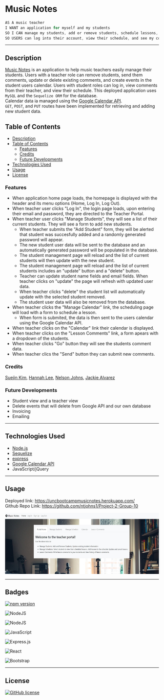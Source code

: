 # Music Notes
```jsx
AS A music teacher
I WANT an application for myself and my students
SO I CAN manage my students, add or remove students, schedule lessons, and send comments
SO USERS can log into their account, view their schedule, and see my comments to them

```

---

## Description 

[Music Notes](https://uncbootcampmusicnotes.herokuapp.com/) is an application to help music teachers easily manage their students. Users with a teacher role can remove students, send them comments, update or delete existing comments, and create events in the student users calendar. Users with student roles can log in, view comments from their teacher, and view their schedule. This deployed application uses `MySQL` and the `Sequelize ORM` for the database.<br>
Calendar data ia managed using the [Google Calendar API](https://developers.google.com/calendar).<br>
`GET`, `POST`, and `PUT` routes have been implemented for retrieving and adding new student data.

## Table of Contents

  - [Description](#description)
  - [Table of Contents](#table-of-contents)
    - [Features](#features)
    - [Credits](#credits)
    - [Future Developments](#future-developments)
  - [Technologies Used](#technologies-used)
  - [Usage](#usage)
  - [License](#license)



### Features
* When application home page loads, the homepage is displayed with the header and its menu options (Home, Log In, Log Out).
* When teacher user clicks "Log In", the login page loads, upon entering their email and password, they are directed to the Teacher Portal.
* When teacher user clicks "Manage Students", they will see a list of their current students. They will see a form to add new students.
  * When teacher submits the "Add Student" form, they will be alerted that student was succesfully added and a randomly generated password will appear.
  * The new student user data will be sent to the database and an automatically generated password will be populated in the database.
  * The student management page will reload and the list of current students will then update with the new student.
  * The student management page will reload and the list of current students includes an "update" button and a "delete" button.
  * Teacher can update student name fields and email fields. When teacher clicks on "update" the page will refresh with updated user data.
  * When teacher clicks "delete" the student list will automatically update with the selected student removed.
  * The student user data will also be removed from the database.
* When teacher clicks the "Manage Calendar" link, the scheduling page will load with a form to schedule a lesson.
  * When form is submited, the data is then sent to the users calendar using the Google Calendar API.
* When teacher clicks on the "Calendar" link their calendar is displayed.
* When teacher clicks on the "Lesson Comments" link, a form apears with a dropdown of the students.
* When teacher clicks "Go" button they will see the students comment data.
* When teacher clics the "Send" button they can submit new comments.

### Credits
[Suejin Kim](https://github.com/suejinkim20), [Hannah Lee](https://github.com/hanlee-311), [Nelson Johns](https://github.com/ntjohns1), [Jackie Alvarez](https://github.com/jaque-leen)


### Future Developments
* Student view and a teacher view
* Delete events that will delete from Google API and our own database
* Invoicing
* Emailing

---

## Technologies Used
* [Node.js](https://nodejs.org/en/docs/)
* [Sequelize](https://sequelize.org/)
* [express](http://expressjs.com/en/api.html)
* [Google Calendar API](https://developers.google.com/calendar)
* JavaScript/jQuery

---

## Usage
Deployed link: https://uncbootcampmusicnotes.herokuapp.com/ <br>
Github Repo Link: https://github.com/ntjohns1/Project-2-Group-10

<img src="./public/images/teacherportal.jpg" alt="Teacher Portal View" width="auto" height="200">

---

## Badges

[![npm version](https://img.shields.io/npm/v/react.svg?style=flat)](https://www.npmjs.com/package/react)

<img alt="NodeJS" src="https://img.shields.io/badge/node.js-%2343853D.svg?&style=for-the-badge&logo=node.js&logoColor=white"/><br>

<img alt="NodeJS" src="https://img.shields.io/badge/node.js-%2343853D.svg?&style=for-the-badge&logo=node.js&logoColor=white"/><br>

<img alt="JavaScript" src="https://img.shields.io/badge/javascript-%23323330.svg?&style=for-the-badge&logo=javascript&logoColor=%23F7DF1E"/><br>

<img alt="Express.js" src="https://img.shields.io/badge/express.js-%23404d59.svg?&style=for-the-badge"/><br>

<img alt="React" src="https://img.shields.io/badge/react-%2320232a.svg?&style=for-the-badge&logo=react&logoColor=%2361DAFB"/><br>

<img alt="Bootstrap" src="https://img.shields.io/badge/bootstrap-%23563D7C.svg?&style=for-the-badge&logo=bootstrap&logoColor=white"/>

---

## License

[![GitHub license](https://img.shields.io/badge/license-MIT-blue.svg)](https://github.com/facebook/react/blob/master/LICENSE)<br>


